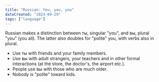 ```yaml
---
title: "Russian: You, you, you"
dateCreated: "2023-09-29"
tags: ["language"]
---
```


Russian makes a distinction between ты, singular "you", and вы, plural "you" (you all). The latter also doubles for "polite" you, with verbs also in plural.

- Use ты with friends and your family members.
- Use вы with adult strangers, your teachers and in other formal interactions (at the store, the doctor's, the airport etc.).
- People use вы with those who are much older.
- Nobody is "polite" toward kids.

